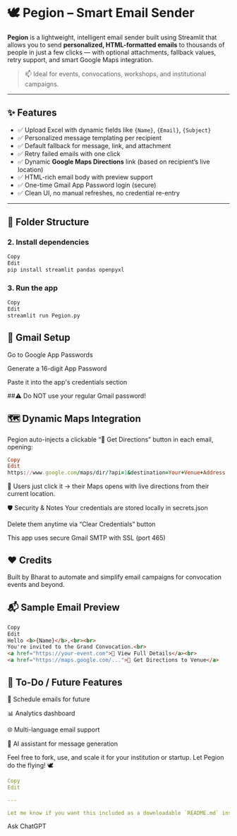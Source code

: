 # 🕊️ Pegion – Smart Email Sender

**Pegion** is a lightweight, intelligent email sender built using Streamlit that allows you to send **personalized, HTML-formatted emails** to thousands of people in just a few clicks — with optional attachments, fallback values, retry support, and smart Google Maps integration.

> 📫 Ideal for events, convocations, workshops, and institutional campaigns.

---

## ✨ Features

- ✅ Upload Excel with dynamic fields like `{Name}`, `{Email}`, `{Subject}`
- ✅ Personalized message templating per recipient
- ✅ Default fallback for message, link, and attachment
- ✅ Retry failed emails with one click
- ✅ Dynamic **Google Maps Directions** link (based on recipient’s live location)
- ✅ HTML-rich email body with preview support
- ✅ One-time Gmail App Password login (secure)
- ✅ Clean UI, no manual refreshes, no credential re-entry

---

## 📂 Folder Structure
### 2. Install dependencies
```bash
Copy
Edit
pip install streamlit pandas openpyxl
```
### 3. Run the app
```bash
Copy
Edit
streamlit run Pegion.py
```

## 🔐 Gmail Setup
Go to Google App Passwords

Generate a 16-digit App Password

Paste it into the app's credentials section

##⚠️ Do NOT use your regular Gmail password!

## 🗺️ Dynamic Maps Integration
Pegion auto-injects a clickable “📍 Get Directions” button in each email, opening:

```ruby
Copy
Edit
https://www.google.com/maps/dir/?api=1&destination=Your+Venue+Address
```
📌 Users just click it → their Maps opens with live directions from their current location.

🛡️ Security & Notes
Your credentials are stored locally in secrets.json

Delete them anytime via “Clear Credentials” button

This app uses secure Gmail SMTP with SSL (port 465)

## ❤️ Credits
Built by Bharat to automate and simplify email campaigns for convocation events and beyond.

## 📬 Sample Email Preview
```html
Copy
Edit
Hello <b>{Name}</b>,<br><br>
You're invited to the Grand Convocation.<br>
<a href="https://your-event.com">🔗 View Full Details</a><br>
<a href="https://maps.google.com/...">📍 Get Directions to Venue</a>
```
## 📌 To-Do / Future Features
📅 Schedule emails for future

📊 Analytics dashboard

🌐 Multi-language email support

🧠 AI assistant for message generation

Feel free to fork, use, and scale it for your institution or startup.
Let Pegion do the flying! 🕊️

```yaml
Copy
Edit

---

Let me know if you want this included as a downloadable `README.md` inside the app, Bharat!
```







Ask ChatGPT

